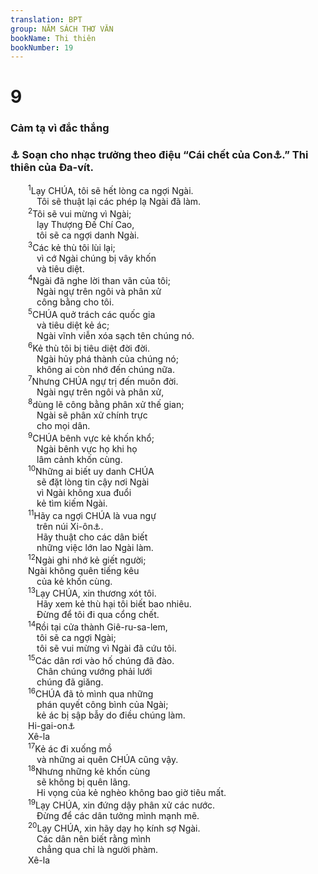 ```yaml
---
translation: BPT
group: NĂM SÁCH THƠ VĂN
bookName: Thi thiên 
bookNumber: 19
---
```


<div class="title"><h1>9</h1><h3>Cảm tạ vì đắc thắng</h3><h3><a data-toggle="tooltip" data-placement="bottom" title="Trong nhiều bản Hê-bơ-rơ và bản cổ Hi-lạp thì Thi thiên 9 và 10 nhập chung làm một.">⚓</a> Soạn cho nhạc trưởng theo điệu “Cái chết của Con<a data-toggle="tooltip" data-placement="bottom" title="Nguyên văn, “A-la-mốt của Ben.” Đây là một điệu nhạc hay là một bản hòa tấu trong đền thờ. Xem I Sử 15:20.">⚓</a>.” Thi thiên của Đa-vít.</h3></div>
<span class="verse thi_9_1">  <sup>1</sup>Lạy CHÚA, tôi sẽ hết lòng ca ngợi Ngài.<br/>   Tôi sẽ thuật lại các phép lạ Ngài đã làm.<br/></span>
<span class="verse thi_9_2">  <sup>2</sup>Tôi sẽ vui mừng vì Ngài;<br/>   lạy Thượng Đế Chí Cao,<br/>   tôi sẽ ca ngợi danh Ngài.<br/></span>
<span class="verse thi_9_3">  <sup>3</sup>Các kẻ thù tôi lùi lại;<br/>   vì cớ Ngài chúng bị vây khốn<br/>   và tiêu diệt.<br/></span>
<span class="verse thi_9_4">  <sup>4</sup>Ngài đã nghe lời than vãn của tôi;<br/>   Ngài ngự trên ngôi và phân xử<br/>   công bằng cho tôi.<br/></span>
<span class="verse thi_9_5">  <sup>5</sup>CHÚA quở trách các quốc gia<br/>   và tiêu diệt kẻ ác;<br/>   Ngài vĩnh viễn xóa sạch tên chúng nó.<br/></span>
<span class="verse thi_9_6">  <sup>6</sup>Kẻ thù tôi bị tiêu diệt đời đời.<br/>   Ngài hủy phá thành của chúng nó;<br/>   không ai còn nhớ đến chúng nữa.<br/></span>
<span class="verse thi_9_7">  <sup>7</sup>Nhưng CHÚA ngự trị đến muôn đời.<br/>   Ngài ngự trên ngôi và phân xử,<br/></span>
<span class="verse thi_9_8">  <sup>8</sup>dùng lẽ công bằng phân xử thế gian;<br/>   Ngài sẽ phân xử chính trực<br/>   cho mọi dân.<br/></span>
<span class="verse thi_9_9">  <sup>9</sup>CHÚA bênh vực kẻ khốn khổ;<br/>   Ngài bênh vực họ khi họ<br/>   lâm cảnh khốn cùng.<br/></span>
<span class="verse thi_9_10">  <sup>10</sup>Những ai biết uy danh CHÚA<br/>   sẽ đặt lòng tin cậy nơi Ngài<br/>   vì Ngài không xua đuổi<br/>   kẻ tìm kiếm Ngài.<br/></span>
<span class="verse thi_9_11">  <sup>11</sup>Hãy ca ngợi CHÚA là vua ngự<br/>   trên núi Xi-ôn<a data-toggle="tooltip" data-placement="bottom" title="Hay “Hỡi cư dân Xi-ôn, hãy ca ngợi CHÚA.” Xem “Xi-ôn” trong Bảng Giải Thích Từ Ngữ.">⚓</a>.<br/>   Hãy thuật cho các dân biết<br/>   những việc lớn lao Ngài làm.<br/></span>
<span class="verse thi_9_12">  <sup>12</sup>Ngài ghi nhớ kẻ giết người;<br/>  Ngài không quên tiếng kêu<br/>   của kẻ khốn cùng.<br/></span>
<span class="verse thi_9_13">  <sup>13</sup>Lạy CHÚA, xin thương xót tôi.<br/>   Hãy xem kẻ thù hại tôi biết bao nhiêu.<br/>   Đừng để tôi đi qua cổng chết.<br/></span>
<span class="verse thi_9_14">  <sup>14</sup>Rồi tại cửa thành Giê-ru-sa-lem,<br/>   tôi sẽ ca ngợi Ngài;<br/>   tôi sẽ vui mừng vì Ngài đã cứu tôi.<br/></span>
<span class="verse thi_9_15">  <sup>15</sup>Các dân rơi vào hố chúng đã đào.<br/>   Chân chúng vướng phải lưới<br/>   chúng đã giăng.<br/></span>
<span class="verse thi_9_16">  <sup>16</sup>CHÚA đã tỏ mình qua những<br/>   phán quyết công bình của Ngài;<br/>   kẻ ác bị sập bẫy do điều chúng làm. <br/>  Hi-gai-on<a data-toggle="tooltip" data-placement="bottom" title="Hay “suy tư.” Cùng với dấu hiệu Xê-la, dấu hiệu nầy có thể nghĩa là hãy ngưng lại và suy tư.">⚓</a><br/>  Xê-la<br/></span>
<span class="verse thi_9_17">  <sup>17</sup>Kẻ ác đi xuống mồ<br/>   và những ai quên CHÚA cũng vậy.<br/></span>
<span class="verse thi_9_18">  <sup>18</sup>Nhưng những kẻ khốn cùng<br/>   sẽ không bị quên lãng.<br/>   Hi vọng của kẻ nghèo không bao giờ tiêu mất.<br/></span>
<span class="verse thi_9_19">  <sup>19</sup>Lạy CHÚA, xin đứng dậy phân xử các nước.<br/>   Đừng để các dân tưởng mình mạnh mẽ.<br/></span>
<span class="verse thi_9_20">  <sup>20</sup>Lạy CHÚA, xin hãy dạy họ kính sợ Ngài.<br/>   Các dân nên biết rằng mình<br/>   chẳng qua chỉ là người phàm. <br/>  Xê-la<br/></span>
